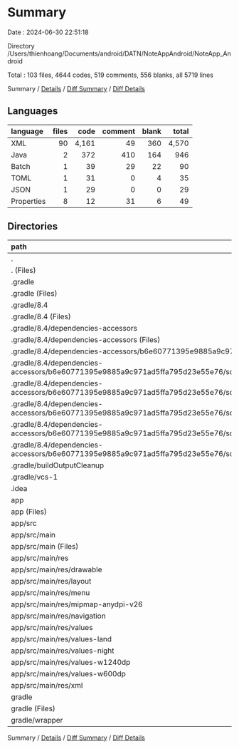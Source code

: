 # Summary

Date : 2024-06-30 22:51:18

Directory /Users/thienhoang/Documents/android/DATN/NoteAppAndroid/NoteApp_Android

Total : 103 files,  4644 codes, 519 comments, 556 blanks, all 5719 lines

Summary / [Details](details.md) / [Diff Summary](diff.md) / [Diff Details](diff-details.md)

## Languages
| language | files | code | comment | blank | total |
| :--- | ---: | ---: | ---: | ---: | ---: |
| XML | 90 | 4,161 | 49 | 360 | 4,570 |
| Java | 2 | 372 | 410 | 164 | 946 |
| Batch | 1 | 39 | 29 | 22 | 90 |
| TOML | 1 | 31 | 0 | 4 | 35 |
| JSON | 1 | 29 | 0 | 0 | 29 |
| Properties | 8 | 12 | 31 | 6 | 49 |

## Directories
| path | files | code | comment | blank | total |
| :--- | ---: | ---: | ---: | ---: | ---: |
| . | 103 | 4,644 | 519 | 556 | 5,719 |
| . (Files) | 3 | 44 | 57 | 22 | 123 |
| .gradle | 7 | 374 | 412 | 169 | 955 |
| .gradle (Files) | 1 | 1 | 1 | 1 | 3 |
| .gradle/8.4 | 4 | 372 | 410 | 166 | 948 |
| .gradle/8.4 (Files) | 1 | 0 | 0 | 1 | 1 |
| .gradle/8.4/dependencies-accessors | 3 | 372 | 410 | 165 | 947 |
| .gradle/8.4/dependencies-accessors (Files) | 1 | 0 | 0 | 1 | 1 |
| .gradle/8.4/dependencies-accessors/b6e60771395e9885a9c971ad5ffa795d23e55e76 | 2 | 372 | 410 | 164 | 946 |
| .gradle/8.4/dependencies-accessors/b6e60771395e9885a9c971ad5ffa795d23e55e76/sources | 2 | 372 | 410 | 164 | 946 |
| .gradle/8.4/dependencies-accessors/b6e60771395e9885a9c971ad5ffa795d23e55e76/sources/org | 2 | 372 | 410 | 164 | 946 |
| .gradle/8.4/dependencies-accessors/b6e60771395e9885a9c971ad5ffa795d23e55e76/sources/org/gradle | 2 | 372 | 410 | 164 | 946 |
| .gradle/8.4/dependencies-accessors/b6e60771395e9885a9c971ad5ffa795d23e55e76/sources/org/gradle/accessors | 2 | 372 | 410 | 164 | 946 |
| .gradle/8.4/dependencies-accessors/b6e60771395e9885a9c971ad5ffa795d23e55e76/sources/org/gradle/accessors/dm | 2 | 372 | 410 | 164 | 946 |
| .gradle/buildOutputCleanup | 1 | 1 | 1 | 1 | 3 |
| .gradle/vcs-1 | 1 | 0 | 0 | 1 | 1 |
| .idea | 9 | 665 | 0 | 0 | 665 |
| app | 82 | 3,525 | 49 | 360 | 3,934 |
| app (Files) | 1 | 29 | 0 | 0 | 29 |
| app/src | 81 | 3,496 | 49 | 360 | 3,905 |
| app/src/main | 81 | 3,496 | 49 | 360 | 3,905 |
| app/src/main (Files) | 1 | 27 | 0 | 4 | 31 |
| app/src/main/res | 80 | 3,469 | 49 | 356 | 3,874 |
| app/src/main/res/drawable | 31 | 682 | 0 | 28 | 710 |
| app/src/main/res/layout | 34 | 2,432 | 14 | 299 | 2,745 |
| app/src/main/res/menu | 1 | 22 | 0 | 0 | 22 |
| app/src/main/res/mipmap-anydpi-v26 | 2 | 12 | 0 | 0 | 12 |
| app/src/main/res/navigation | 2 | 219 | 0 | 23 | 242 |
| app/src/main/res/values | 4 | 74 | 6 | 6 | 86 |
| app/src/main/res/values-land | 1 | 3 | 0 | 0 | 3 |
| app/src/main/res/values-night | 1 | 11 | 5 | 0 | 16 |
| app/src/main/res/values-w1240dp | 1 | 3 | 0 | 0 | 3 |
| app/src/main/res/values-w600dp | 1 | 3 | 0 | 0 | 3 |
| app/src/main/res/xml | 2 | 8 | 24 | 0 | 32 |
| gradle | 2 | 36 | 1 | 5 | 42 |
| gradle (Files) | 1 | 31 | 0 | 4 | 35 |
| gradle/wrapper | 1 | 5 | 1 | 1 | 7 |

Summary / [Details](details.md) / [Diff Summary](diff.md) / [Diff Details](diff-details.md)